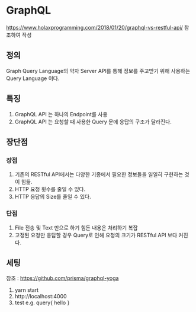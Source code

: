 # GraphQL
https://www.holaxprogramming.com/2018/01/20/graphql-vs-restful-api/ 참조하여 작성

## 정의
Graph Query Language의 약자
Server API를 통해 정보를 주고받기 위해 사용하는 Query Language 이다.

## 특징
1. GraphQL API 는 하나의 Endpoint를 사용
2. GraphQL API 는 요청할 때 사용한 Query 문에 응답의 구조가 달라진다.

## 장단점
### 장점
1. 기존의 RESTful API에서는 다양한 기종에서 필요한 정보들을 일일히 구현하는 것이 힘듦.
2. HTTP 요청 횟수를 줄일 수 있다.
3. HTTP 응답의 Size를 줄일 수 있다.
### 단점
1. File 전송 및 Text 만으로 하기 힘든 내용은 처리하기 복잡
2. 고정된 요청만 응답할 경우 Query로 인해 요청의 크기가 RESTful API 보다 커진다.

## 세팅
참조 : https://github.com/prisma/graphql-yoga
1. yarn start
2. http://localhost:4000
3. test 
  e.g.  query{
          hello
        }
